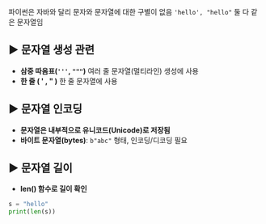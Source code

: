 파이썬은 자바와 달리 문자와 문자열에 대한 구별이 없음
` 'hello', "hello" `
둘 다 같은 문자열임
## ▶️ 문자열 생성 관련
- **삼중 따옴표(`'''`, `"""`)** 
	여러 줄 문자열(멀티라인) 생성에 사용
- **한 줄 ( ' , " )**
	한 줄 문자열에 사용
## ▶️ 문자열 인코딩
- **문자열은 내부적으로 유니코드(Unicode)로 저장됨**
- **바이트 문자열(bytes)**: `b"abc"` 형태, 인코딩/디코딩 필요
## ▶️ 문자열 길이
- **len() 함수로 길이 확인**
```python
s = "hello"
print(len(s))
```